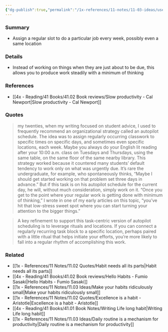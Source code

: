 ```yaml
---
{"dg-publish":true,"permalink":"/1x-references/11-notes/11-03-ideas/use-an-autopilot-schedule-to-work-steadily-over-a-long-period-of-time/","title":"Use an autopilot schedule to work steadily over a long period of time","created":"2025-02-24T20:39:13.074+03:00","updated":"2025-02-24T21:10:00.769+03:00"}
---
```



### Summary
- Assign a regular slot to do a particular job every week, possibly even a same location

### Details
- Instead of working on things when they are just about to be due, this allows you to produce work steadily with a minimum of thinking

### References
- [[4x - Reading/41 Books/41.02 Book reviews/Slow productivity - Cal Newport\|Slow productivity - Cal Newport]]

### Quotes
> my twenties, when my writing focused on student advice, I used to frequently recommend an organizational strategy called an autopilot schedule. The idea was to assign regularly occurring classwork to specific times on specific days, and sometimes even specific locations, each week. Maybe you always do your English lit reading after your 10:00 a.m. class on Tuesdays and Thursdays, using the same table, on the same floor of the same nearby library. This strategy worked because it countered many students’ default tendency to work only on what was urgently due. It’s rare the undergraduate, for example, who spontaneously thinks, “Maybe I should get started working on that problem set three days in advance.” But if this task is on his autopilot schedule for the current day, he will, without much consideration, simply work on it. “Once you get to the point where your regular work is getting done with minimum of thinking,” I wrote in one of my early articles on this topic, “you’ve hit that low-stress sweet spot where you can start turning your attention to the bigger things.”

> A key refinement to support this task-centric version of autopilot scheduling is to leverage rituals and locations. If you can connect a regularly recurring task block to a specific location, perhaps paired with a little ritual that helps initiate your efforts, you’re more likely to fall into a regular rhythm of accomplishing this work.


### Related
- [[1x - References/11 Notes/11.02 Quotes/Habit needs all its parts\|Habit needs all its parts]]
- [[4x - Reading/41 Books/41.02 Book reviews/Hello Habits - Fumio Sasaki\|Hello Habits - Fumio Sasaki]]
- [[1x - References/11 Notes/11.03 Ideas/Make your habits ridiculously small\|Make your habits ridiculously small]]
- [[1x - References/11 Notes/11.02 Quotes/Excellence is a habit - Aristotle\|Excellence is a habit - Aristotle]]
- [[4x - Reading/41 Books/41.01 Book Notes/Writing Life long habit\|Writing Life long habit]]
- [[1x - References/11 Notes/11.03 Ideas/Daily routine is a mechanism for productivity\|Daily routine is a mechanism for productivity]]
